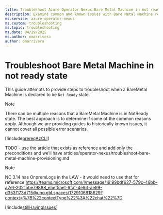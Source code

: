 ```yaml
---
title: Troubleshoot Azure Operator Nexus Bare Metal Machine in not ready state
description: Examine common and known issues with Bare Metal Machine resources.
ms.service: azure-operator-nexus
ms.custom: troubleshooting
ms.topic: troubleshooting
ms.date: 04/29/2025
ms.author: omarrivera
author: omarrivera
---
```


# Troubleshoot Bare Metal Machine in not ready state

This guide attempts to provide steps to troubleshoot when a BareMetal Machine is declared to be `Not Ready` state.

> [!NOTE]
> There can be multiple reasons that a BareMetal Machine is in NotReady state.
> The best approach is to determine if some of the common reasons apply.
> Although we are providing guides to historically known issues, it cannot cover all possible error scenarios.

[!include[prereqAzCLI](./includes/baremetal-machines/prerequisites-azure-cli-bare-metal-machine-actions.md)]


TODO - use the article that exists as reference and add only the preconditions and we'll have
articles/operator-nexus/troubleshoot-bare-metal-machine-provisioning.md

>[!NOTE]
> NC 3.14 has OnpremLogs in the LAW - it would need to use that for reference https://teams.microsoft.com/l/message/19:99bdf627-579c-46bb-a2e1-20215be79888_e5ef5aef-6faf-4e93-ae99-d353f173d715@unq.gbl.spaces/1729106818629?context=%7B%22contextType%22%3A%22chat%22%7D

[!include[stillHavingIssues](./includes/contact-support.md)]